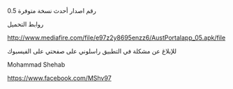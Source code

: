 رقم اصدار أحدث نسخة متوفرة 0.5

روابط التحميل

http://www.mediafire.com/file/e97z2y8695enzz6/AustPortalapp_05.apk/file

للإبلاغ عن مشكلة في التطبيق راسلوني على صفحتي على الفيسبوك

Mohammad Shehab

https://www.facebook.com/MShv97
